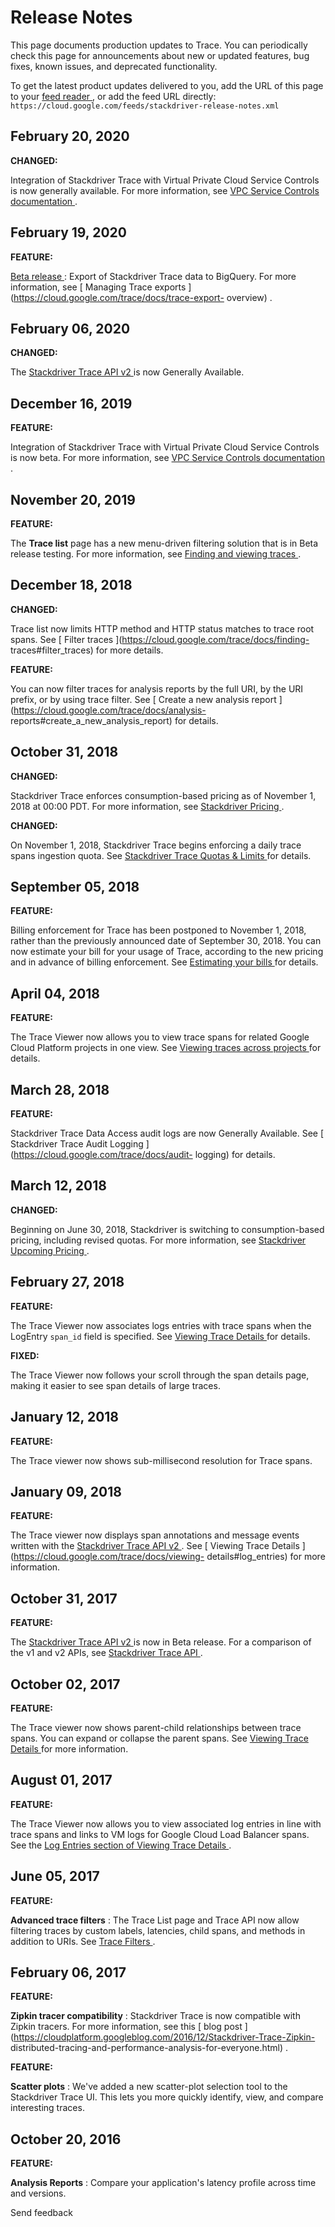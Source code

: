 #  Release Notes

This page documents production updates to Trace. You can periodically check
this page for announcements about new or updated features, bug fixes, known
issues, and deprecated functionality.

To get the latest product updates delivered to you, add the URL of this page
to your [ feed reader
](https://wikipedia.org/wiki/Comparison_of_feed_aggregators) , or add the feed
URL directly: ` https://cloud.google.com/feeds/stackdriver-release-notes.xml `

##  February 20, 2020

**CHANGED:**

Integration of Stackdriver Trace with Virtual Private Cloud Service Controls
is now generally available. For more information, see [ VPC Service Controls
documentation ](https://cloud.google.com/vpc-service-controls/docs/) .

##  February 19, 2020

**FEATURE:**

[ Beta release ](https://cloud.google.com/products/#product-launch-stages) :
Export of Stackdriver Trace data to BigQuery. For more information, see [
Managing Trace exports ](https://cloud.google.com/trace/docs/trace-export-
overview) .

##  February 06, 2020

**CHANGED:**

The [ Stackdriver Trace API v2
](https://cloud.google.com/trace/docs/reference) is now Generally Available.

##  December 16, 2019

**FEATURE:**

Integration of Stackdriver Trace with Virtual Private Cloud Service Controls
is now beta. For more information, see [ VPC Service Controls documentation
](https://cloud.google.com/vpc-service-controls/docs/) .

##  November 20, 2019

**FEATURE:**

The **Trace list** page has a new menu-driven filtering solution that is in
Beta release testing. For more information, see [ Finding and viewing traces
](https://cloud.google.com/trace/docs/finding-traces) .

##  December 18, 2018

**CHANGED:**

Trace list now limits HTTP method and HTTP status matches to trace root spans.
See [ Filter traces ](https://cloud.google.com/trace/docs/finding-
traces#filter_traces) for more details.

**FEATURE:**

You can now filter traces for analysis reports by the full URI, by the URI
prefix, or by using trace filter. See [ Create a new analysis report
](https://cloud.google.com/trace/docs/analysis-
reports#create_a_new_analysis_report) for details.

##  October 31, 2018

**CHANGED:**

Stackdriver Trace enforces consumption-based pricing as of November 1, 2018 at
00:00 PDT. For more information, see [ Stackdriver Pricing
](https://cloud.google.com/stackdriver/pricing) .

**CHANGED:**

On November 1, 2018, Stackdriver Trace begins enforcing a daily trace spans
ingestion quota. See [ Stackdriver Trace Quotas & Limits
](https://cloud.google.com/trace/docs/quotas) for details.

##  September 05, 2018

**FEATURE:**

Billing enforcement for Trace has been postponed to November 1, 2018, rather
than the previously announced date of September 30, 2018. You can now estimate
your bill for your usage of Trace, according to the new pricing and in advance
of billing enforcement. See [ Estimating your bills
](https://cloud.google.com/stackdriver/estimating-bills) for details.

##  April 04, 2018

**FEATURE:**

The Trace Viewer now allows you to view trace spans for related Google Cloud
Platform projects in one view. See [ Viewing traces across projects
](https://cloud.google.com/trace/docs/cross-project-traces) for details.

##  March 28, 2018

**FEATURE:**

Stackdriver Trace Data Access audit logs are now Generally Available. See [
Stackdriver Trace Audit Logging ](https://cloud.google.com/trace/docs/audit-
logging) for details.

##  March 12, 2018

**CHANGED:**

Beginning on June 30, 2018, Stackdriver is switching to consumption-based
pricing, including revised quotas. For more information, see [ Stackdriver
Upcoming Pricing ](https://cloud.google.com/stackdriver/pricing_v2) .

##  February 27, 2018

**FEATURE:**

The Trace Viewer now associates logs entries with trace spans when the
LogEntry ` span_id ` field is specified. See [ Viewing Trace Details
](https://cloud.google.com/trace/docs/viewing-details#log_entries) for
details.

**FIXED:**

The Trace Viewer now follows your scroll through the span details page, making
it easier to see span details of large traces.

##  January 12, 2018

**FEATURE:**

The Trace viewer now shows sub-millisecond resolution for Trace spans.

##  January 09, 2018

**FEATURE:**

The Trace viewer now displays span annotations and message events written with
the [ Stackdriver Trace API v2
](https://cloud.google.com/trace/docs/reference/v2/rest/) . See [ Viewing
Trace Details ](https://cloud.google.com/trace/docs/viewing-
details#log_entries) for more information.

##  October 31, 2017

**FEATURE:**

The [ Stackdriver Trace API v2
](https://cloud.google.com/trace/docs/reference/v2/rest/) is now in Beta
release. For a comparison of the v1 and v2 APIs, see [ Stackdriver Trace API
](https://cloud.google.com/trace/docs/reference) .

##  October 02, 2017

**FEATURE:**

The Trace viewer now shows parent-child relationships between trace spans. You
can expand or collapse the parent spans. See [ Viewing Trace Details
](https://cloud.google.com/trace/docs/viewing-details#log_entries) for more
information.

##  August 01, 2017

**FEATURE:**

The Trace Viewer now allows you to view associated log entries in line with
trace spans and links to VM logs for Google Cloud Load Balancer spans. See the
[ Log Entries section of Viewing Trace Details
](https://cloud.google.com/trace/docs/viewing-details#log_entries) .

##  June 05, 2017

**FEATURE:**

**Advanced trace filters** : The Trace List page and Trace API now allow
filtering traces by custom labels, latencies, child spans, and methods in
addition to URIs. See [ Trace Filters
](https://cloud.google.com/trace/docs/trace-filters) .

##  February 06, 2017

**FEATURE:**

**Zipkin tracer compatibility** : Stackdriver Trace is now compatible with
Zipkin tracers. For more information, see this [ blog post
](https://cloudplatform.googleblog.com/2016/12/Stackdriver-Trace-Zipkin-
distributed-tracing-and-performance-analysis-for-everyone.html) .

**FEATURE:**

**Scatter plots** : We've added a new scatter-plot selection tool to the
Stackdriver Trace UI. This lets you more quickly identify, view, and compare
interesting traces.

##  October 20, 2016

**FEATURE:**

**Analysis Reports** : Compare your application's latency profile across time
and versions.

Send feedback

